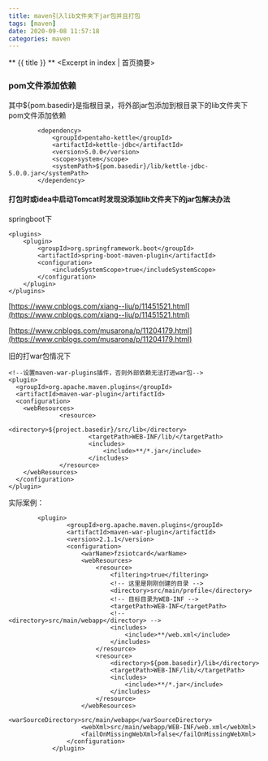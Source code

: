 ```yaml
---
title: maven引入lib文件夹下jar包并且打包
tags: [maven]
date: 2020-09-08 11:57:18
categories: maven
---
```

** {{ title }} ** <Excerpt in index | 首页摘要>


<!-- more -->

### pom文件添加依赖
其中${pom.basedir}是指根目录，将外部jar包添加到根目录下的lib文件夹下  
pom文件添加依赖  
```
        <dependency>
            <groupId>pentaho-kettle</groupId>
            <artifactId>kettle-jdbc</artifactId>
            <version>5.0.0</version>
            <scope>system</scope>
            <systemPath>${pom.basedir}/lib/kettle-jdbc-5.0.0.jar</systemPath>
        </dependency>
```



#### 打包时或idea中启动Tomcat时发现没添加lib文件夹下的jar包解决办法

springboot下
```
<plugins>
    <plugin>
        <groupId>org.springframework.boot</groupId>
        <artifactId>spring-boot-maven-plugin</artifactId>
        <configuration>
            <includeSystemScope>true</includeSystemScope>
        </configuration>
    </plugin>
</plugins>
```
[https://www.cnblogs.com/xiang--liu/p/11451521.html](https://www.cnblogs.com/xiang--liu/p/11451521.html)

[https://www.cnblogs.com/musarona/p/11204179.html](https://www.cnblogs.com/musarona/p/11204179.html)

旧的打war包情况下

```
<!--设置maven-war-plugins插件，否则外部依赖无法打进war包-->
<plugin>
  <groupId>org.apache.maven.plugins</groupId>
  <artifactId>maven-war-plugin</artifactId>
  <configuration>
    <webResources>
              <resource>
                      <directory>${project.basedir}/src/lib</directory>
                      <targetPath>WEB-INF/lib/</targetPath>
                      <includes>
                          <include>**/*.jar</include>
                      </includes>
              </resource>
    </webResources>
  </configuration>
</plugin> 
```

实际案例：
```
		<plugin>
				<groupId>org.apache.maven.plugins</groupId>
				<artifactId>maven-war-plugin</artifactId>
				<version>2.1.1</version>
				<configuration>
					<warName>fzsiotcard</warName>
					<webResources>
						<resource>
							<filtering>true</filtering>
							<!-- 这里是刚刚创建的目录 -->
							<directory>src/main/profile</directory>
							<!-- 目标目录为WEB-INF -->
							<targetPath>WEB-INF</targetPath>
							<!-- <directory>src/main/webapp</directory> -->
							<includes>
								<include>**/web.xml</include>
							</includes>
						</resource>
						<resource>
							<directory>${pom.basedir}/lib</directory>
							<targetPath>WEB-INF/lib/</targetPath>
							<includes>
								<include>**/*.jar</include>
							</includes>
						</resource>
					</webResources>
					<warSourceDirectory>src/main/webapp</warSourceDirectory>
					<webXml>src/main/webapp/WEB-INF/web.xml</webXml>
					<failOnMissingWebXml>false</failOnMissingWebXml>
				</configuration>
			</plugin>
```

[]()